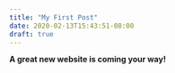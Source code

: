 ```yaml
---
title: "My First Post"
date: 2020-02-13T15:43:51-08:00
draft: true
---
```


__A great new website is coming your way!__